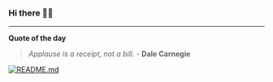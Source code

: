 ### Hi there 👋🏻


---

**Quote of the day**

> *Applause is a receipt, not a bill.* - **Dale Carnegie** 

[![README.md](https://github.com/marcolovazzano/marcolovazzano/actions/workflows/readme.yml/badge.svg?branch=main)](https://github.com/marcolovazzano/marcolovazzano/actions/workflows/readme.yml)
